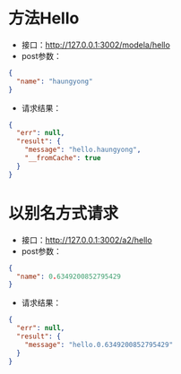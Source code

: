 # 方法Hello #- 接口：http://127.0.0.1:3002/modela/hello- post参数：```json{
  "name": "haungyong"
}```- 请求结果：```json{
  "err": null,
  "result": {
    "message": "hello.haungyong",
    "__fromCache": true
  }
}```
# 以别名方式请求 #- 接口：http://127.0.0.1:3002/a2/hello- post参数：```json{
  "name": 0.6349200852795429
}```- 请求结果：```json{
  "err": null,
  "result": {
    "message": "hello.0.6349200852795429"
  }
}```
